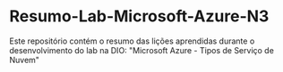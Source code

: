 # Resumo-Lab-Microsoft-Azure-N3
Este repositório contém o resumo das lições aprendidas durante o desenvolvimento do lab na DIO: "Microsoft Azure - Tipos de Serviço de Nuvem"
